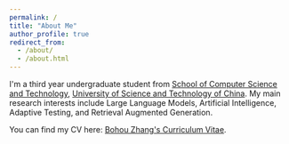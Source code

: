 ```yaml
---
permalink: /
title: "About Me"
author_profile: true
redirect_from: 
  - /about/
  - /about.html
---
```


I'm a third year undergraduate student from [School of Computer Science and Technology](https://cs.ustc.edu.cn/main.htm), [University of Science and Technology of China](https://www.ustc.edu.cn/). My main research interests include Large Language Models, Artificial Intelligence, Adaptive Testing, and Retrieval Augmented Generation. 

You can find my CV here: [Bohou Zhang's Curriculum Vitae](./CV.pdf).
